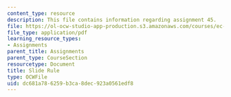 ```yaml
---
content_type: resource
description: This file contains information regarding assignment 45.
file: https://ol-ocw-studio-app-production.s3.amazonaws.com/courses/ec-050-recreate-experiments-from-history-inform-the-future-from-the-past-galileo-january-iap-2010/dc681a786259b3ca8dec923a0561edf8_MITEC_050IAP10_assn45.pdf
file_type: application/pdf
learning_resource_types:
- Assignments
parent_title: Assignments
parent_type: CourseSection
resourcetype: Document
title: Slide Rule
type: OCWFile
uid: dc681a78-6259-b3ca-8dec-923a0561edf8
---
```

